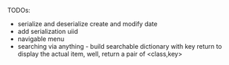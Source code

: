 TODOs:
- serialize and deserialize create and modify date
- add serialization uiid
- navigable menu
- searching via anything - build searchable dictionary with key return to display the actual item, well, return a pair of <class,key>
